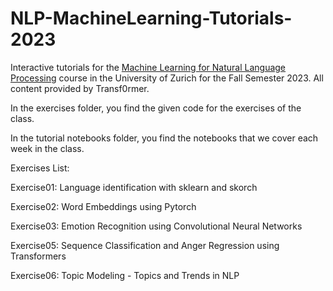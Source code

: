 
# NLP-MachineLearning-Tutorials-2023
Interactive tutorials for the [Machine Learning for Natural Language Processing](https://studentservices.uzh.ch/uzh/anonym/vvz/?sap-language=EN&sap-ui-language=EN#/details/2023/003/SM/50941599) course in the University of Zurich for the Fall Semester 2023. All content provided by Transf0rmer.

In the exercises folder, you find the given code for the exercises of the class.

In the tutorial notebooks folder, you find the notebooks that we cover each week in the class.

Exercises List:

Exercise01: Language identification with sklearn and skorch

Exercise02: Word Embeddings using Pytorch

Exercise03: Emotion Recognition using Convolutional Neural Networks

Exercise05: Sequence Classification and Anger Regression using Transformers

Exercise06: Topic Modeling - Topics and Trends in NLP